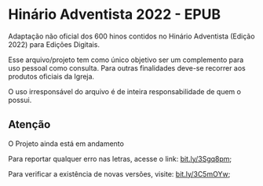 # Hinário Adventista 2022 - EPUB

Adaptação não oficial dos 600 hinos contidos no Hinário Adventista (Edição 2022) para Edições Digitais.

Esse arquivo/projeto tem como único objetivo ser um complemento para uso pessoal como consulta.
Para outras finalidades deve-se recorrer aos produtos oficiais da Igreja.

O uso irresponsável do arquivo é de inteira responsabilidade de quem o possui.


## Atenção
O Projeto ainda está em andamento

Para reportar qualquer erro nas letras, acesse o link: [bit.ly/3Sgq8pm](https://bit.ly/3Sgq8pm);

Para verificar a existência de novas versões, visite: [bit.ly/3C5mOYw](https://bit.ly/3C5mOYw);
